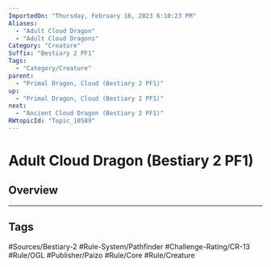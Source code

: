 ```yaml
---
ImportedOn: "Thursday, February 16, 2023 6:10:23 PM"
Aliases:
  - "Adult Cloud Dragon"
  - "Adult Cloud Dragons"
Category: "Creature"
Suffix: "Bestiary 2 PF1"
Tags:
  - "Category/Creature"
parent:
  - "Primal Dragon, Cloud (Bestiary 2 PF1)"
up:
  - "Primal Dragon, Cloud (Bestiary 2 PF1)"
next:
  - "Ancient Cloud Dragon (Bestiary 2 PF1)"
RWtopicId: "Topic_10589"
---
```

# Adult Cloud Dragon (Bestiary 2 PF1)
## Overview

---
## Tags
#Sources/Bestiary-2 #Rule-System/Pathfinder #Challenge-Rating/CR-13 #Rule/OGL #Publisher/Paizo #Rule/Core #Rule/Creature

